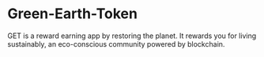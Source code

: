 # Green-Earth-Token
GET is a reward earning app by restoring the planet. It rewards you for living sustainably, an eco-conscious community powered by blockchain.
